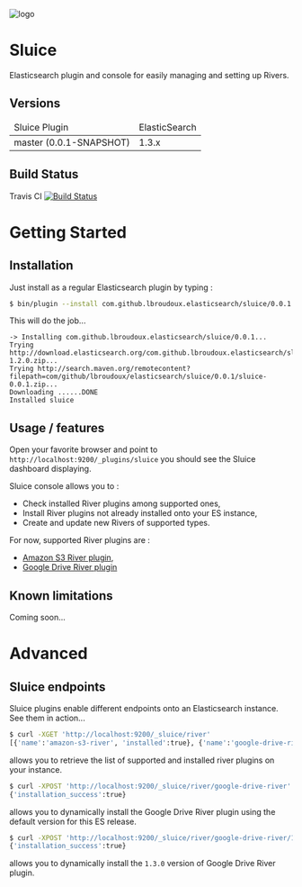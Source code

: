 ![logo](https://raw.github.com/lbroudoux/sluice/master/admin-ui/app/images/sluice-logo.png)

Sluice
======

Elasticsearch plugin and console for easily managing and setting up Rivers.

Versions
--------

<table>
   <thead>
      <tr>
         <td>Sluice Plugin</td>
         <td>ElasticSearch</td>
      </tr>
   </thead>
   <tbody>
      <tr>
         <td>master (0.0.1-SNAPSHOT)</td>
         <td>1.3.x</td>
      </tr>
   </tbody>
</table>

Build Status
------------

Travis CI [![Build Status](https://travis-ci.org/lbroudoux/sluice.png?branch=master)](https://travis-ci.org/lbroudoux/sluice)


Getting Started
===============

Installation
------------

Just install as a regular Elasticsearch plugin by typing :

```sh
$ bin/plugin --install com.github.lbroudoux.elasticsearch/sluice/0.0.1
```

This will do the job...

```
-> Installing com.github.lbroudoux.elasticsearch/sluice/0.0.1...
Trying http://download.elasticsearch.org/com.github.lbroudoux.elasticsearch/sluice/sluice-1.2.0.zip...
Trying http://search.maven.org/remotecontent?filepath=com/github/lbroudoux/elasticsearch/sluice/0.0.1/sluice-0.0.1.zip...
Downloading ......DONE
Installed sluice
```

Usage / features
----------------

Open your favorite browser and point to `http://localhost:9200/_plugins/sluice` you should see the Sluice dashboard displaying.

Sluice console allows you to :
* Check installed River plugins among supported ones,
* Install River plugins not already installed onto your ES instance,
* Create and update new Rivers of supported types.

For now, supported River plugins are :
* [Amazon S3 River plugin](http://www.github.com/lbroudoux/es-amazon-s3-river),
* [Google Drive River plugin](http://www.github.com/lbroudoux/es-google-drive-river)


Known limitations
-----------------

Coming soon...


Advanced
========

Sluice endpoints
----------------

Sluice plugins enable different endpoints onto an Elasticsearch instance. See them in action...

```sh
$ curl -XGET 'http://localhost:9200/_sluice/river'
[{'name':'amazon-s3-river', 'installed':true}, {'name':'google-drive-river', 'installed':true}]
```

allows you to retrieve the list of supported and installed river plugins on your instance.

```sh
$ curl -XPOST 'http://localhost:9200/_sluice/river/google-drive-river'
{'installation_success':true}
```

allows you to dynamically install the Google Drive River plugin using the default version for this ES release.

```sh
$ curl -XPOST 'http://localhost:9200/_sluice/river/google-drive-river/1.3.0'
{'installation_success':true}
```

allows you to dynamically install the `1.3.0` version of Google Drive River plugin.
